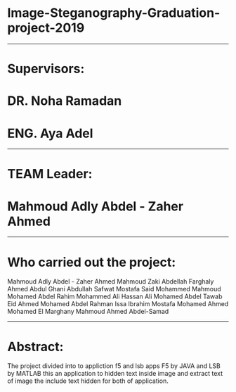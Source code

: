 # Image-Steganography-Graduation-project-2019
----------------------------------------------------------------
# Supervisors:

#    DR. Noha Ramadan
#    ENG. Aya Adel
----------------------------------------------------------------
# TEAM Leader:

#    Mahmoud Adly Abdel - Zaher Ahmed
----------------------------------------------------------------
# Who carried out the project:

Mahmoud Adly Abdel - Zaher Ahmed
Mahmoud Zaki Abdellah Farghaly
Ahmed Abdul Ghani Abdullah
Safwat Mostafa Said Mohammed
Mahmoud Mohamed Abdel Rahim
Mohammed Ali Hassan Ali
Mohamed Abdel Tawab Eid Ahmed
Mohamed Abdel Rahman Issa Ibrahim
Mostafa Mohamed Ahmed Mohamed El Marghany
Mahmoud Ahmed Abdel-Samad

-------------------------------------------------------------------------------
# Abstract:

The project divided into to appliction f5 and lsb apps
  F5 by JAVA and LSB by MATLAB
  this an application to hidden text inside image and extract text of image the include text hidden for both of application.

